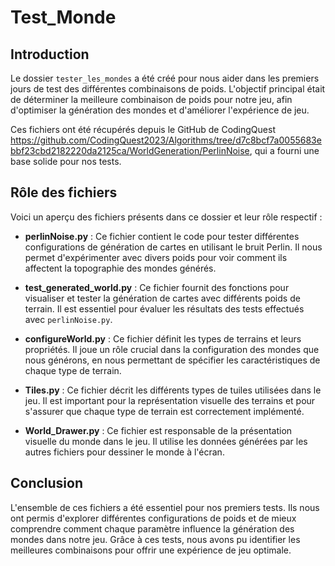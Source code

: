 # Test_Monde

## Introduction

Le dossier `tester_les_mondes` a été créé pour nous aider dans les premiers jours de test des différentes combinaisons de poids. L'objectif principal était de déterminer la meilleure combinaison de poids pour notre jeu, afin d'optimiser la génération des mondes et d'améliorer l'expérience de jeu.

Ces fichiers ont été récupérés depuis le GitHub de CodingQuest https://github.com/CodingQuest2023/Algorithms/tree/d7c8bcf7a0055683ebbf23cbd2182220da2125ca/WorldGeneration/PerlinNoise, qui a fourni une base solide pour nos tests.

## Rôle des fichiers


Voici un aperçu des fichiers présents dans ce dossier et leur rôle respectif :

- **perlinNoise.py** : Ce fichier contient le code pour tester différentes configurations de génération de cartes en utilisant le bruit Perlin. Il nous permet d'expérimenter avec divers poids pour voir comment ils affectent la topographie des mondes générés.

- **test_generated_world.py** : Ce fichier fournit des fonctions pour visualiser et tester la génération de cartes avec différents poids de terrain. Il est essentiel pour évaluer les résultats des tests effectués avec `perlinNoise.py`.

- **configureWorld.py** : Ce fichier définit les types de terrains et leurs propriétés. Il joue un rôle crucial dans la configuration des mondes que nous générons, en nous permettant de spécifier les caractéristiques de chaque type de terrain.

- **Tiles.py** : Ce fichier décrit les différents types de tuiles utilisées dans le jeu. Il est important pour la représentation visuelle des terrains et pour s'assurer que chaque type de terrain est correctement implémenté.

- **World_Drawer.py** : Ce fichier est responsable de la présentation visuelle du monde dans le jeu. Il utilise les données générées par les autres fichiers pour dessiner le monde à l'écran.

## Conclusion

L'ensemble de ces fichiers a été essentiel pour nos premiers tests. Ils nous ont permis d'explorer différentes configurations de poids et de mieux comprendre comment chaque paramètre influence la génération des mondes dans notre jeu. Grâce à ces tests, nous avons pu identifier les meilleures combinaisons pour offrir une expérience de jeu optimale.